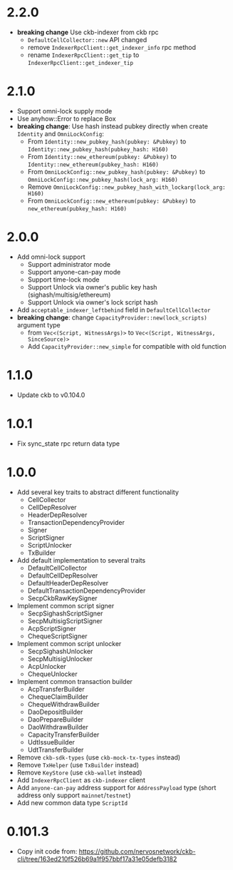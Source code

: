 
# 2.2.0
* **breaking change** Use ckb-indexer from ckb rpc
  - `DefaultCellCollector::new` API changed
  - remove `IndexerRpcClient::get_indexer_info` rpc method
  - rename `IndexerRpcClient::get_tip` to `IndexerRpcClient::get_indexer_tip`

# 2.1.0
* Support omni-lock supply mode
* Use anyhow::Error to replace Box<dyn std::error::Error>
* **breaking change**: Use hash instead pubkey directly when create `Identity` and `OmniLockConfig`:
  - From `Identity::new_pubkey_hash(pubkey: &Pubkey)` to `Identity::new_pubkey_hash(pubkey_hash: H160)`
  - From `Identity::new_ethereum(pubkey: &Pubkey)` to `Identity::new_ethereum(pubkey_hash: H160)`
  - From `OmniLockConfig::new_pubkey_hash(pubkey: &Pubkey)` to `OmniLockConfig::new_pubkey_hash(lock_arg: H160)`
  - Remove `OmniLockConfig::new_pubkey_hash_with_lockarg(lock_arg: H160)`
  - From `OmniLockConfig::new_ethereum(pubkey: &Pubkey)` to `new_ethereum(pubkey_hash: H160)`


# 2.0.0
* Add omni-lock support
  - Support administrator mode
  - Support anyone-can-pay mode
  - Support time-lock mode
  - Support Unlock via owner's public key hash (sighash/multisig/ethereum)
  - Support Unlock via owner's lock script hash
* Add `acceptable_indexer_leftbehind` field in `DefaultCellCollector`
* **breaking change**: change `CapacityProvider::new(lock_scripts)` argument type 
  - from `Vec<(Script, WitnessArgs)>` to `Vec<(Script, WitnessArgs, SinceSource)>`
  - Add `CapacityProvider::new_simple` for compatible with old function

# 1.1.0
* Update ckb to v0.104.0

# 1.0.1
* Fix sync_state rpc return data type

# 1.0.0
* Add several key traits to abstract different functionality
  - CellCollector
  - CellDepResolver
  - HeaderDepResolver
  - TransactionDependencyProvider
  - Signer
  - ScriptSigner
  - ScriptUnlocker
  - TxBuilder
* Add default implementation to several traits
  - DefaultCellCollector
  - DefaultCellDepResolver
  - DefaultHeaderDepResolver
  - DefaultTransactionDependencyProvider
  - SecpCkbRawKeySigner
* Implement common script signer
  - SecpSighashScriptSigner
  - SecpMultisigScriptSigner
  - AcpScriptSigner
  - ChequeScriptSigner
* Implement common script unlocker
  - SecpSighashUnlocker
  - SecpMultisigUnlocker
  - AcpUnlocker
  - ChequeUnlocker
* Implement common transaction builder
  - AcpTransferBuilder
  - ChequeClaimBuilder
  - ChequeWithdrawBuilder
  - DaoDepositBuilder
  - DaoPrepareBuilder
  - DaoWithdrawBuilder
  - CapacityTransferBuilder
  - UdtIssueBuilder
  - UdtTransferBuilder
* Remove `ckb-sdk-types` (use `ckb-mock-tx-types` instead)
* Remove `TxHelper` (use `TxBuilder` instead)
* Remove `KeyStore` (use `ckb-wallet` instead)
* Add `IndexerRpcClient` as `ckb-indexer` client
* Add `anyone-can-pay` address support for `AddressPayload` type (short address only support `mainnet`/`testnet`)
* Add new common data type `ScriptId`

# 0.101.3
* Copy init code from: https://github.com/nervosnetwork/ckb-cli/tree/163ed210f526b69a1f957bbf17a31e05defb3182

